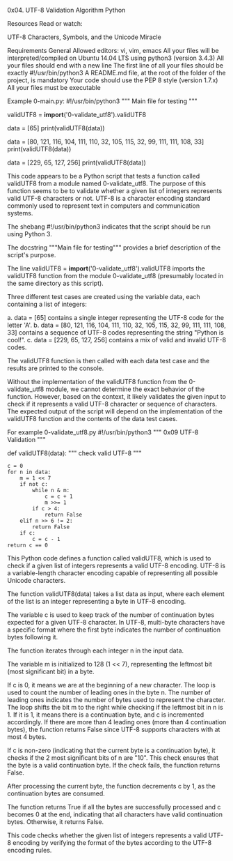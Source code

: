 0x04. UTF-8 Validation
Algorithm
Python


Resources
Read or watch:

UTF-8
Characters, Symbols, and the Unicode Miracle


Requirements
General
Allowed editors: vi, vim, emacs
All your files will be interpreted/compiled on Ubuntu 14.04 LTS using python3 (version 3.4.3)
All your files should end with a new line
The first line of all your files should be exactly #!/usr/bin/python3
A README.md file, at the root of the folder of the project, is mandatory
Your code should use the PEP 8 style (version 1.7.x)
All your files must be executable



Example 0-main.py:
#!/usr/bin/python3
"""
Main file for testing
"""

validUTF8 = __import__('0-validate_utf8').validUTF8

data = [65]
print(validUTF8(data))

data = [80, 121, 116, 104, 111, 110, 32, 105, 115, 32, 99, 111, 111, 108, 33]
print(validUTF8(data))

data = [229, 65, 127, 256]
print(validUTF8(data))


This code appears to be a Python script that tests a function called validUTF8 from a module named 0-validate_utf8. The purpose of this function seems to be to validate whether a given list of integers represents valid UTF-8 characters or not. UTF-8 is a character encoding standard commonly used to represent text in computers and communication systems.


The shebang #!/usr/bin/python3 indicates that the script should be run using Python 3.

The docstring """Main file for testing""" provides a brief description of the script's purpose.

The line validUTF8 = __import__('0-validate_utf8').validUTF8 imports the validUTF8 function from the module 0-validate_utf8 (presumably located in the same directory as this script).

Three different test cases are created using the variable data, each containing a list of integers:

a. data = [65] contains a single integer representing the UTF-8 code for the letter 'A'.
b. data = [80, 121, 116, 104, 111, 110, 32, 105, 115, 32, 99, 111, 111, 108, 33] contains a sequence of UTF-8 codes representing the string "Python is cool!".
c. data = [229, 65, 127, 256] contains a mix of valid and invalid UTF-8 codes.

The validUTF8 function is then called with each data test case and the results are printed to the console.

Without the implementation of the validUTF8 function from the 0-validate_utf8 module, we cannot determine the exact behavior of the function. However, based on the context, it likely validates the given input to check if it represents a valid UTF-8 character or sequence of characters. The expected output of the script will depend on the implementation of the validUTF8 function and the contents of the data test cases.



For example 0-validate_utf8.py
#!/usr/bin/python3
"""
0x09 UTF-8 Validation
"""


def validUTF8(data):
    """
    check valid UTF-8
    """

    c = 0
    for n in data:
        m = 1 << 7
        if not c:
            while n & m:
                c = c + 1
                m >>= 1
            if c > 4:
                return False
        elif n >> 6 != 2:
            return False
        if c:
            c = c - 1
    return c == 0


This Python code defines a function called validUTF8, which is used to check if a given list of integers represents a valid UTF-8 encoding. UTF-8 is a variable-length character encoding capable of representing all possible Unicode characters.


The function validUTF8(data) takes a list data as input, where each element of the list is an integer representing a byte in UTF-8 encoding.

The variable c is used to keep track of the number of continuation bytes expected for a given UTF-8 character. In UTF-8, multi-byte characters have a specific format where the first byte indicates the number of continuation bytes following it.

The function iterates through each integer n in the input data.

The variable m is initialized to 128 (1 << 7), representing the leftmost bit (most significant bit) in a byte.

If c is 0, it means we are at the beginning of a new character. The loop is used to count the number of leading ones in the byte n. The number of leading ones indicates the number of bytes used to represent the character. The loop shifts the bit m to the right while checking if the leftmost bit in n is 1. If it is 1, it means there is a continuation byte, and c is incremented accordingly. If there are more than 4 leading ones (more than 4 continuation bytes), the function returns False since UTF-8 supports characters with at most 4 bytes.

If c is non-zero (indicating that the current byte is a continuation byte), it checks if the 2 most significant bits of n are "10". This check ensures that the byte is a valid continuation byte. If the check fails, the function returns False.

After processing the current byte, the function decrements c by 1, as the continuation bytes are consumed.

The function returns True if all the bytes are successfully processed and c becomes 0 at the end, indicating that all characters have valid continuation bytes. Otherwise, it returns False.

This code checks whether the given list of integers represents a valid UTF-8 encoding by verifying the format of the bytes according to the UTF-8 encoding rules.



